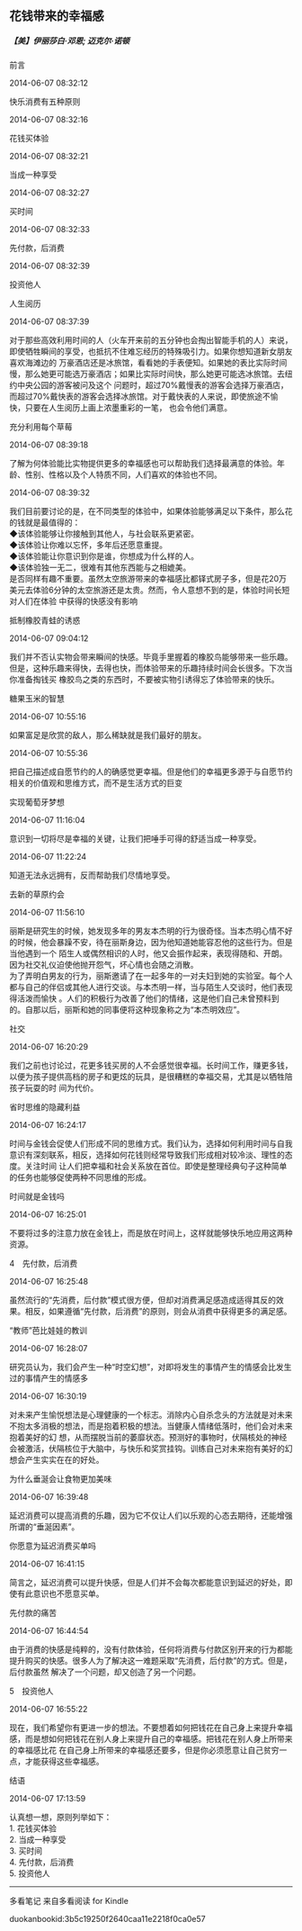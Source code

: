 ## 花钱带来的幸福感

##### 【美】伊丽莎白·邓恩; 迈克尔·诺顿

  

  前言

  

2014-06-07 08:32:12

快乐消费有五种原则

  

2014-06-07 08:32:16

花钱买体验

  

2014-06-07 08:32:21

当成一种享受

  

2014-06-07 08:32:27

买时间

  

2014-06-07 08:32:33

先付款，后消费

  

2014-06-07 08:32:39

投资他人

  

  人生阅历

  

2014-06-07 08:37:39

对于那些高效利用时间的人（火车开来前的五分钟也会掏出智能手机的人）来说，即使牺牲瞬间的享受，也抵抗不住难忘经历的特殊吸引力。如果你想知道新女朋友喜欢海滩边的
万豪酒店还是冰旅馆，看看她的手表便知。如果她的表比实际时间慢，那么她更可能选万豪酒店；如果比实际时间快，那么她更可能选冰旅馆。去纽约中央公园的游客被问及这个
问题时，超过70%戴慢表的游客会选择万豪酒店，而超过70%戴快表的游客会选择冰旅馆。对于戴快表的人来说，即使旅途不愉快，只要在人生阅历上画上浓墨重彩的一笔，
也会令他们满意。

  

  充分利用每个草莓

  

2014-06-07 08:39:18

了解为何体验能比实物提供更多的幸福感也可以帮助我们选择最满意的体验。年龄、性别、性格以及个人特质不同，人们喜欢的体验也不同。

  

2014-06-07 08:39:32

我们目前要讨论的是，在不同类型的体验中，如果体验能够满足以下条件，那么花的钱就是最值得的：  
◆该体验能够让你接触到其他人，与社会联系更紧密。  
◆该体验让你难以忘怀，多年后还愿意重提。  
◆该体验能让你意识到你是谁，你想成为什么样的人。  
◆该体验独一无二，很难有其他东西能与之相媲美。  
是否同样有趣不重要。虽然太空旅游带来的幸福感比都铎式房子多，但是花20万美元去体验6分钟的太空旅游还是太贵。然而，令人意想不到的是，体验时间长短对人们在体验
中获得的快感没有影响

  

  抵制橡胶青蛙的诱惑

  

2014-06-07 09:04:12

我们并不否认实物会带来瞬间的快感。毕竟手里握着的橡胶鸟能够带来一些乐趣。但是，这种乐趣来得快，去得也快，而体验带来的乐趣持续时间会长很多。下次当你准备掏钱买
橡胶鸟之类的东西时，不要被实物引诱得忘了体验带来的快乐。

  

  糖果玉米的智慧

  

2014-06-07 10:55:16

如果富足是欣赏的敌人，那么稀缺就是我们最好的朋友。

  

2014-06-07 10:55:36

把自己描述成自愿节约的人的确感觉更幸福。但是他们的幸福更多源于与自愿节约相关的价值观和思维方式，而不是生活方式的巨变

  

  实现葡萄牙梦想

  

2014-06-07 11:16:04

意识到一切将尽是幸福的关键，让我们把唾手可得的舒适当成一种享受。

  

2014-06-07 11:22:24

知道无法永远拥有，反而帮助我们尽情地享受。

  

  去新的草原约会

  

2014-06-07 11:56:10

丽斯是研究生的时候，她发现多年的男友本杰明的行为很奇怪。当本杰明心情不好的时候，他会暴躁不安，待在丽斯身边，因为他知道她能容忍他的这些行为。但是当他遇到一个
陌生人或偶然相识的人时，他又会振作起来，表现得随和、开朗。因为社交礼仪迫使他抛开怨气，坏心情也会随之消散。  
为了弄明白男友的行为，丽斯邀请了在一起多年的一对夫妇到她的实验室。每个人都与自己的伴侣或其他人进行交谈。与本杰明一样，当与陌生人交谈时，他们表现得活泼而愉快
。人们的积极行为改善了他们的情绪，这是他们自己未曾预料到的。自那以后，丽斯和她的同事便将这种现象称之为“本杰明效应”。

  

  社交

  

2014-06-07 16:20:29

我们之前也讨论过，花更多钱买房的人不会感觉很幸福。长时间工作，赚更多钱，以便为孩子提供高档的房子和更炫的玩具，是很糟糕的幸福交易，尤其是以牺牲陪孩子玩耍的时
间为代价。

  

  省时思维的隐藏利益

  

2014-06-07 16:24:17

时间与金钱会促使人们形成不同的思维方式。我们认为，选择如何利用时间与自我意识有深刻联系，相反，选择如何花钱则经常导致我们形成相对较冷淡、理性的态度。关注时间
让人们把幸福和社会关系放在首位。即使是整理经典句子这种简单的任务也能够促使两种不同思维的形成。

  

  时间就是金钱吗

  

2014-06-07 16:25:01

不要将过多的注意力放在金钱上，而是放在时间上，这样就能够快乐地应用这两种资源。

  

  4　先付款，后消费

  

2014-06-07 16:25:48

虽然流行的“先消费，后付款”模式很方便，但却对消费满足感造成适得其反的效果。相反，如果遵循“先付款，后消费”的原则，则会从消费中获得更多的满足感。

  

  “教师”芭比娃娃的教训

  

2014-06-07 16:28:07

研究员认为，我们会产生一种“时空幻想”，对即将发生的事情产生的情感会比发生过的事情产生的情感多

  

2014-06-07 16:30:19

对未来产生愉悦想法是心理健康的一个标志。消除内心自杀念头的方法就是对未来不抱太多消极的想法，而是抱着积极的想法。当健康人情绪低落时，他们会对未来抱着美好的幻
想，从而摆脱当前的萎靡状态。预测好的事物时，伏隔核处的神经会被激活，伏隔核位于大脑中，与快乐和奖赏挂钩。训练自己对未来抱有美好的幻想会产生实实在在的好处。

  

  为什么垂涎会让食物更加美味

  

2014-06-07 16:39:48

延迟消费可以提高消费的乐趣，因为它不仅让人们以乐观的心态去期待，还能增强所谓的“垂涎因素”。

  

  你愿意为延迟消费买单吗

  

2014-06-07 16:41:15

简言之，延迟消费可以提升快感，但是人们并不会每次都能意识到延迟的好处，即使有此意识也不愿意买单。

  

  先付款的痛苦

  

2014-06-07 16:44:54

由于消费的快感是纯粹的，没有付款体验，任何将消费与付款区别开来的行为都能提升购买的快感。很多人为了解决这一难题采取“先消费，后付款”的方式。但是，后付款虽然
解决了一个问题，却又创造了另一个问题。

  

  5　投资他人

  

2014-06-07 16:55:22

现在，我们希望你有更进一步的想法。不要想着如何把钱花在自己身上来提升幸福感，而是想如何把钱花在别人身上来提升自己的幸福感。把钱花在别人身上所带来的幸福感比花
在自己身上所带来的幸福感还要多，但是你必须愿意让自己贫穷一点，才能获得这些幸福感。

  

  结语

  

2014-06-07 17:13:59

认真想一想，原则列举如下：  
1\. 花钱买体验  
2\. 当成一种享受  
3\. 买时间  
4\. 先付款，后消费  
5\. 投资他人

* * *

多看笔记 来自多看阅读 for Kindle

duokanbookid:3b5c19250f2640caa11e2218f0ca0e57


